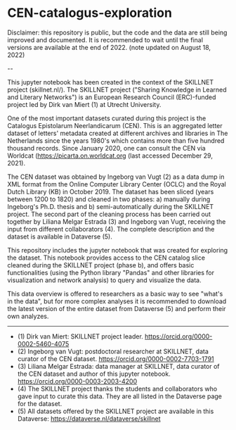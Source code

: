 # CEN-catalogus-exploration

Disclaimer: this repository is public, but the code and the data are still being improved and documented. It is recommended to wait until the final versions are available at the end of 2022.
(note updated on August 18, 2022)

--

This jupyter notebook has been created in the context of the SKILLNET project (skillnet.nl/). The SKILLNET project ("Sharing Knowledge in Learned and Literary Networks") is an European Research Council (ERC)-funded project led by Dirk van Miert (1) at Utrecht University.

One of the most important datasets curated during this project is the Catalogus Epistolarum Neerlandicarum (CEN). This is an aggregated letter dataset of letters' metadata created at different archives and libraries in The Netherlands since the years 1980's which contains more than five hundred thousand records. Since January 2020, one can consult the CEN via Worldcat (https://picarta.on.worldcat.org (last accessed December 29, 2021). 

The CEN dataset was obtained by Ingeborg van Vugt (2) as a data dump in XML format from the Online Computer Library Center (OCLC) and the Royal Dutch Library (KB) in October 2019. The dataset has been sliced (years between 1200 to 1820) and cleaned in two phases: a) manually during Ingeborg's Ph.D. thesis and b) semi-automatically during the SKILLNET project. The second part of the cleaning process has been carried out together by Liliana Melgar Estrada (3) and Ingeborg van Vugt, receiving the input from different collaborators (4). The complete description and the dataset is available in Dataverse (5). 

This repository includes the jupyter notebook that was created for exploring the dataset. This notebook provides access to the CEN catalog slice cleaned during the SKILLNET project (phase b), and offers basic functionalities (using the Python library "Pandas" and other libraries for visualization and network analysis) to query and visualize the data. 

This data overview is offered to researchers as a basic way to see "what's in the data", but for more complex analyses it is recommended to download the latest version of the entire dataset from Dataverse (5) and perform their own analyzes.

---
- (1) Dirk van Miert: SKILLNET project leader. https://orcid.org/0000-0002-5460-4075
- (2) Ingeborg van Vugt: postdoctoral researcher at SKILLNET, data curator of the CEN dataset. https://orcid.org/0000-0002-7703-1791
- (3) Liliana Melgar Estrada: data manager at SKILLNET, data curator of the CEN dataset and author of this jupyter notebook. https://orcid.org/0000-0003-2003-4200
- (4) The SKILLNET project thanks the students and collaborators who gave input to curate this data. They are all listed in the Dataverse page for the dataset.
- (5) All datasets offered by the SKILLNET project are available in this Dataverse: https://dataverse.nl/dataverse/skillnet